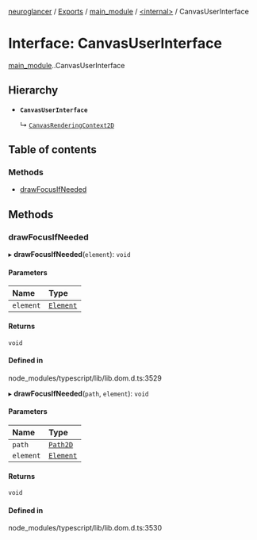[neuroglancer](../README.md) / [Exports](../modules.md) / [main\_module](../modules/main_module.md) / [<internal\>](../modules/main_module._internal_.md) / CanvasUserInterface

# Interface: CanvasUserInterface

[main_module](../modules/main_module.md).[<internal>](../modules/main_module._internal_.md).CanvasUserInterface

## Hierarchy

- **`CanvasUserInterface`**

  ↳ [`CanvasRenderingContext2D`](main_module._internal_.CanvasRenderingContext2D.md)

## Table of contents

### Methods

- [drawFocusIfNeeded](main_module._internal_.CanvasUserInterface.md#drawfocusifneeded)

## Methods

### drawFocusIfNeeded

▸ **drawFocusIfNeeded**(`element`): `void`

#### Parameters

| Name | Type |
| :------ | :------ |
| `element` | [`Element`](../modules/main_module._internal_.md#element) |

#### Returns

`void`

#### Defined in

node_modules/typescript/lib/lib.dom.d.ts:3529

▸ **drawFocusIfNeeded**(`path`, `element`): `void`

#### Parameters

| Name | Type |
| :------ | :------ |
| `path` | [`Path2D`](../modules/main_module._internal_.md#path2d) |
| `element` | [`Element`](../modules/main_module._internal_.md#element) |

#### Returns

`void`

#### Defined in

node_modules/typescript/lib/lib.dom.d.ts:3530
